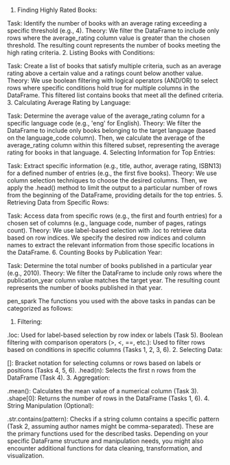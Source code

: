 1. Finding Highly Rated Books:

Task: Identify the number of books with an average rating exceeding a specific threshold (e.g., 4).
Theory: We filter the DataFrame to include only rows where the average_rating column value is greater than the chosen threshold. The resulting count represents the number of books meeting the high rating criteria.
2. Listing Books with Conditions:

Task: Create a list of books that satisfy multiple criteria, such as an average rating above a certain value and a ratings count below another value.
Theory: We use boolean filtering with logical operators (AND/OR) to select rows where specific conditions hold true for multiple columns in the DataFrame. This filtered list contains books that meet all the defined criteria.
3. Calculating Average Rating by Language:

Task: Determine the average value of the average_rating column for a specific language code (e.g., 'eng' for English).
Theory: We filter the DataFrame to include only books belonging to the target language (based on the language_code column). Then, we calculate the average of the average_rating column within this filtered subset, representing the average rating for books in that language.
4. Selecting Information for Top Entries:

Task: Extract specific information (e.g., title, author, average rating, ISBN13) for a defined number of entries (e.g., the first five books).
Theory: We use column selection techniques to choose the desired columns. Then, we apply the .head() method to limit the output to a particular number of rows from the beginning of the DataFrame, providing details for the top entries.
5. Retrieving Data from Specific Rows:

Task: Access data from specific rows (e.g., the first and fourth entries) for a chosen set of columns (e.g., language code, number of pages, ratings count).
Theory: We use label-based selection with .loc to retrieve data based on row indices. We specify the desired row indices and column names to extract the relevant information from those specific locations in the DataFrame.
6. Counting Books by Publication Year:

Task: Determine the total number of books published in a particular year (e.g., 2010).
Theory: We filter the DataFrame to include only rows where the publication_year column value matches the target year. The resulting count represents the number of books published in that year.

pen_spark
The functions you used with the above tasks in pandas can be categorized as follows:

1. Filtering:

.loc: Used for label-based selection by row index or labels (Task 5).
Boolean filtering with comparison operators (>, <, ==, etc.): Used to filter rows based on conditions in specific columns (Tasks 1, 2, 3, 6).
2. Selecting Data:

[]: Bracket notation for selecting columns or rows based on labels or positions (Tasks 4, 5, 6).
.head(n): Selects the first n rows from the DataFrame (Task 4).
3. Aggregation:

.mean(): Calculates the mean value of a numerical column (Task 3).
.shape[0]: Returns the number of rows in the DataFrame (Tasks 1, 6).
4. String Manipulation (Optional):

.str.contains(pattern): Checks if a string column contains a specific pattern (Task 2, assuming author names might be comma-separated).
These are the primary functions used for the described tasks. Depending on your specific DataFrame structure and manipulation needs, you might also encounter additional functions for data cleaning, transformation, and visualization.
